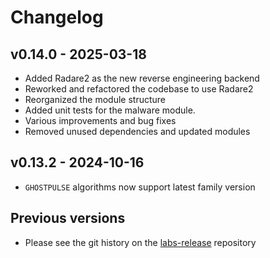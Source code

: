 # Changelog

## v0.14.0 - 2025-03-18
- Added Radare2 as the new reverse engineering backend
- Reworked and refactored the codebase to use Radare2
- Reorganized the module structure
- Added unit tests for the malware module.
- Various improvements and bug fixes
- Removed unused dependencies and updated modules 

## v0.13.2 - 2024-10-16
- `GHOSTPULSE` algorithms now support latest family version 

## Previous versions
- Please see the git history on the [labs-release](https://github.com/elastic/labs-releases) repository
